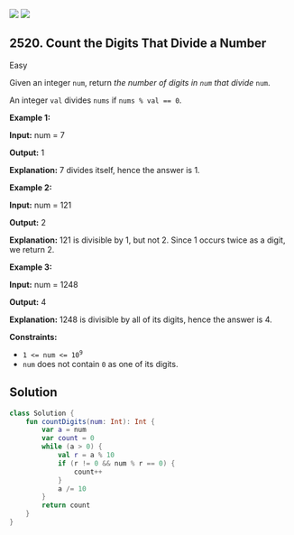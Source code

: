 [![](https://img.shields.io/github/stars/javadev/LeetCode-in-Kotlin?label=Stars&style=flat-square)](https://github.com/javadev/LeetCode-in-Kotlin)
[![](https://img.shields.io/github/forks/javadev/LeetCode-in-Kotlin?label=Fork%20me%20on%20GitHub%20&style=flat-square)](https://github.com/javadev/LeetCode-in-Kotlin/fork)

## 2520\. Count the Digits That Divide a Number

Easy

Given an integer `num`, return _the number of digits in `num` that divide_ `num`.

An integer `val` divides `nums` if `nums % val == 0`.

**Example 1:**

**Input:** num = 7

**Output:** 1

**Explanation:** 7 divides itself, hence the answer is 1.

**Example 2:**

**Input:** num = 121

**Output:** 2

**Explanation:** 121 is divisible by 1, but not 2. Since 1 occurs twice as a digit, we return 2.

**Example 3:**

**Input:** num = 1248

**Output:** 4

**Explanation:** 1248 is divisible by all of its digits, hence the answer is 4.

**Constraints:**

*   <code>1 <= num <= 10<sup>9</sup></code>
*   `num` does not contain `0` as one of its digits.

## Solution

```kotlin
class Solution {
    fun countDigits(num: Int): Int {
        var a = num
        var count = 0
        while (a > 0) {
            val r = a % 10
            if (r != 0 && num % r == 0) {
                count++
            }
            a /= 10
        }
        return count
    }
}
```